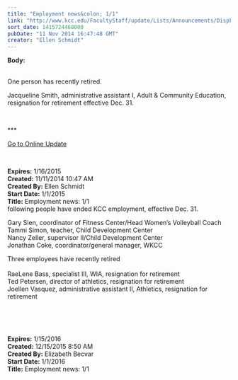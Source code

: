 ```yaml
---
title: "Employment news&colon; 1/1"
link: "http://www.kcc.edu/FacultyStaff/update/Lists/Announcements/DispForm.aspx?ID=1720"
sort_date: 1415724468000
pubDate: "11 Nov 2014 16:47:48 GMT"
creator: "Ellen Schmidt"
---
```


<div><b>Body:</b> <div class="ExternalClass9C889E6B65D84574AAA3329CAA5E5CFF"><p>​<br />One person has recently retired.</p>
<p>Jacqueline Smith, administrative assistant I, Adult &amp; Community Education, resignation for retirement effective Dec. 31.</p>
<p> </p>
<p>***</p>
<p><a href="/update">Go to Online Update</a></p>
<p> </p></div></div>
<div><b>Expires:</b> 1/16/2015</div>
<div><b>Created:</b> 11/11/2014 10:47 AM</div>
<div><b>Created By:</b> Ellen Schmidt</div>
<div><b>Start Date:</b> 1/1/2015</div>
<div><b>Title:</b> Employment news: 1/1</div>
 following people have ended KCC employment, effective Dec. 31.</p>
<p>Gary Sien, coordinator of Fitness Center/Head Women’s Volleyball Coach <br />Tammi Simon, teacher, Child Development Center      <br />Nancy Zeller, supervisor II/Child Development Center               <br />Jonathan Coke, coordinator/general manager, WKCC  </p>
<p>Three employees have recently retired<br /><br />RaeLene Bass, specialist III, WIA, resignation for retirement<br />Ted Petersen, director of athletics, resignation for retirement<br />Joellen Vasquez, administrative assistant II, Athletics, resignation for retirement</p>
<p><br /><br /><br /></p></div></div>
<div><b>Expires:</b> 1/15/2016</div>
<div><b>Created:</b> 12/15/2015 8:50 AM</div>
<div><b>Created By:</b> Elizabeth Becvar</div>
<div><b>Start Date:</b> 1/1/2016</div>
<div><b>Title:</b> Employment news: 1/1</div>
